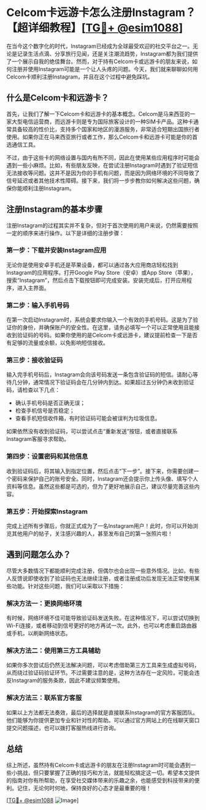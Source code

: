 # Celcom卡远游卡怎么注册Instagram？【超详细教程】[[TG💪+ @esim1088](https://t.me/s/esim1088)]

在当今这个数字化的时代，Instagram已经成为全球最受欢迎的社交平台之一。无论是记录生活点滴、分享旅行见闻，还是关注潮流趋势，Instagram都为我们提供了一个展示自我的绝佳舞台。然而，对于持有Celcom卡或远游卡的朋友来说，如何注册并使用Instagram可能是一个让人头疼的问题。今天，我们就来聊聊如何用Celcom卡顺利注册Instagram，并且在这个过程中避免踩坑。

## 什么是Celcom卡和远游卡？

首先，让我们了解一下Celcom卡和远游卡的基本概念。Celcom是马来西亚的一家大型电信运营商，而远游卡则是专为国际旅客设计的一种SIM卡产品。这种卡通常具备较高的性价比，支持多个国家和地区的漫游服务，非常适合短期出国旅行者使用。如果你正在马来西亚旅行或者工作，那么Celcom卡和远游卡可能是你的首选通信工具。

不过，由于这些卡的网络设置与国内有所不同，因此在使用某些应用程序时可能会遇到一些小麻烦。比如，有些朋友反映，在尝试注册Instagram时遇到了验证短信无法接收等问题。这并不是因为你的手机有问题，而是因为网络环境的不同导致了信号延迟或者其他技术性障碍。接下来，我们将一步步教你如何解决这些问题，确保你能顺利注册Instagram。

## 注册Instagram的基本步骤

注册Instagram的过程其实并不复杂，但对于首次使用的用户来说，仍然需要按照一定的顺序来进行操作。以下是详细的注册步骤：

### 第一步：下载并安装Instagram应用

无论你是使用安卓手机还是苹果设备，都可以通过各大应用商店轻松找到Instagram的应用程序。打开Google Play Store（安卓）或App Store（苹果），搜索“Instagram”，然后点击下载按钮即可完成安装。安装完成后，打开应用程序，进入主界面。

### 第二步：输入手机号码

在第一次启动Instagram时，系统会要求你输入一个有效的手机号码。这是为了验证你的身份，并确保账户的安全性。在这里，请务必填写一个可以正常使用且能接收到验证码的号码。如果你使用的是Celcom卡或远游卡，建议提前检查一下是否有足够的流量或余额，以免影响短信接收。

### 第三步：接收验证码

输入完手机号码后，Instagram会向该号码发送一条包含验证码的短信。请耐心等待几分钟，通常情况下验证码会在几分钟内到达。如果超过五分钟仍未收到验证码，请检查以下几点：
- 确认手机号码是否正确无误；
- 检查手机信号是否稳定；
- 查看手机短信收件箱，有时验证码可能会被误判为垃圾信息。

如果依然没有收到验证码，可以尝试点击“重新发送”按钮，或者直接联系Instagram客服寻求帮助。

### 第四步：设置密码和其他信息

收到验证码后，将其输入到指定位置，然后点击“下一步”。接下来，你需要创建一个密码来保护自己的账号安全。同时，Instagram还会提示你上传头像、填写个人资料等信息。虽然这些都是可选的，但为了更好地展示自己，建议尽量完善这些内容。

### 第五步：开始探索Instagram

完成上述所有步骤后，你就正式成为了一名Instagram用户！此时，你可以开始浏览其他用户的帖子，关注感兴趣的人，甚至发布自己的第一张照片啦！

## 遇到问题怎么办？

尽管大多数情况下都能顺利完成注册，但偶尔也会出现一些意外情况。比如，有些人反馈说即使收到了验证码也无法继续注册，或者注册成功后发现无法正常使用某些功能。针对这些问题，我们可以采取以下措施：

### 解决方法一：更换网络环境

有时候，网络环境不佳可能导致验证码发送失败。在这种情况下，可以尝试切换到Wi-Fi连接，或者移动到信号更好的地方再试一次。此外，也可以考虑重启路由器或手机，以刷新网络状态。

### 解决方法二：使用第三方工具辅助

如果你多次尝试后仍然无法解决问题，可以考虑借助第三方工具来生成虚拟号码，从而绕过验证码验证环节。不过需要注意的是，这种方法存在一定风险，可能会违反Instagram的服务条款，因此不建议频繁使用。

### 解决方法三：联系官方客服

如果以上方法都无法奏效，最后的选择就是直接联系Instagram的官方客服团队。他们能够为你提供更加专业和针对性的帮助。可以通过官方网站上的在线聊天窗口提交问题描述，也可以拨打客服热线进行咨询。

## 总结

综上所述，虽然持有Celcom卡或远游卡的朋友在注册Instagram时可能会遇到一些小挑战，但只要掌握了正确的技巧和方法，就能轻松搞定这一切。希望本文提供的指南对你有所帮助，在享受社交媒体带来的乐趣之余，也能感受到科技带来的便利。记住，无论何时何地，保持良好的心态才是最重要的哦！

[[TG💪+ @esim1088](https://t.me/s/esim1088) ![Image](https://i.postimg.cc/4NQfJmqS/Snipaste-2025-05-13-00-14-12.png)]
